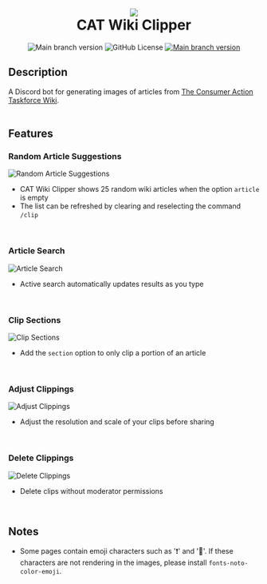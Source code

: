 <h1 align=center><img src="https://mammoth-bronze-starfish.myfilebase.com/ipfs/QmYmqNcckAMKVcoUXyMXczna6772ecig4Qf5PmGUciAtbS"></img><br />CAT Wiki Clipper</h1>
<p align=center>
<img alt="Main branch version" src="https://img.shields.io/badge/dynamic/json?url=https%3A%2F%2Fraw.githubusercontent.com%2FKristoferStuart%2FCAT-Wiki-Clipper%2Frefs%2Fheads%2Fmain%2Fpackage.json&query=version&label=Version">
<img alt="GitHub License" src="https://img.shields.io/github/license/KristoferStuart/cat-wiki-clipper">
<a href="https://discord.gg/JnSwbKUMQb"><img alt="Main branch version" src="https://img.shields.io/badge/Official_Discord-%235865F2?logo=discord&logoColor=%23FFFFFF"></a>
</p>

## Description

A Discord bot for generating images of articles from [The Consumer Action Taskforce Wiki](https://wiki.rossmanngroup.com/).
<br /> <br />

## Features

### Random Article Suggestions
![Random Article Suggestions](https://mammoth-bronze-starfish.myfilebase.com/ipfs/QmbNBZutMuNE7Bd9QwDrgXebS8aVg2gDy1wNuLdF3xcscu)
- CAT Wiki Clipper shows 25 random wiki articles when the option `article` is empty
- The list can be refreshed by clearing and reselecting the command `/clip`
<br />

### Article Search
![Article Search](https://mammoth-bronze-starfish.myfilebase.com/ipfs/QmSsn4DFEpUNv7TshMtSbxDS2G6R69JW4RsnwPxijHuiaJ)
- Active search automatically updates results as you type
<br />

### Clip Sections
![Clip Sections](https://mammoth-bronze-starfish.myfilebase.com/ipfs/QmSChSkbJUykqB58dAC4qJF1KT2gpvVQzcDdxR5wWz1yMm)
- Add the `section` option to only clip a portion of an article
<br />

### Adjust Clippings
![Adjust Clippings](https://mammoth-bronze-starfish.myfilebase.com/ipfs/QmUTXp7fuF27uPwYM5mcmcDhpMMdVPzxmG86wp6iwAmBBg)
- Adjust the resolution and scale of your clips before sharing
<br />

### Delete Clippings
![Delete Clippings](https://mammoth-bronze-starfish.myfilebase.com/ipfs/QmWJqREKMKr5u1cgerBtsRoUfBDGDuUsKbHyDUsWcChBiM)
- Delete clips without moderator permissions
<br />

## Notes

- Some pages contain emoji characters such as '❗' and '📄'. If these characters are not rendering in the images, please install `fonts-noto-color-emoji`.
